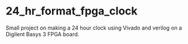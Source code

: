 # 24_hr_format_fpga_clock
Small project on making a 24 hour clock using Vivado and verilog on a Digilent Basys 3 FPGA board.
